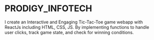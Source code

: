 # PRODIGY_INFOTECH

I create an Interactive and Engaging Tic-Tac-Toe game webapp with ReactJs including HTML, CSS, JS. By implementing functions  to handle user clicks, track game state, and check for winning conditions.
